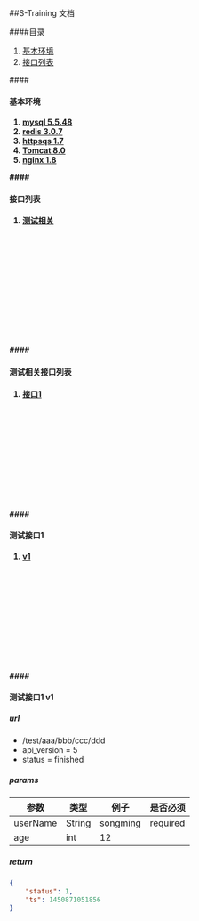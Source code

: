 ##S-Training 文档

####目录
1. [基本环境](#base_config)
2. [接口列表](#api_list)



####<h4 id = "base_config">基本环境<h4>
1. [mysql 5.5.48](http://www.mysql.com)
2. [redis 3.0.7](http://redis.io)
3. [httpsqs 1.7](http://zyan.cc/httpsqs_1_2)
4. [Tomcat 8.0](http://tomcat.apache.org)
5. [nginx 1.8](http://nginx.org)


####<h4 id = "api_list">接口列表<h4>
1. [测试相关](#test_api_list)

<br>
<br>
<br>
<br>
<br>
<br>
<br>
<br>
<br>
<br>
<br>


####<h4 id = "test_api_list">测试相关接口列表<h4>
1. [接口1](#test_api_1)

<br>
<br>
<br>
<br>
<br>
<br>
<br>
<br>
<br>
<br>


####<h4 id = "test_api_1">测试接口1<h4>
1. [v1](#test_api_1_v1)

<br>
<br>
<br>
<br>
<br>
<br>
<br>
<br>
<br>
<br>

####<h4 id = "test_api_1_v1">测试接口1 v1<h4>
##### url 
 
 - /test/aaa/bbb/ccc/ddd
 - api_version = 5
 - status = finished

##### params      
| 参数      | 类型   |  例子     | 是否必须  |
| -------- |--------| -------- | -----    |  
| userName | String | songming | required |
| age      | int    | 12       |          |

##### return   
```json  
{
	"status": 1,
	"ts": 1450871051856
} 
```

